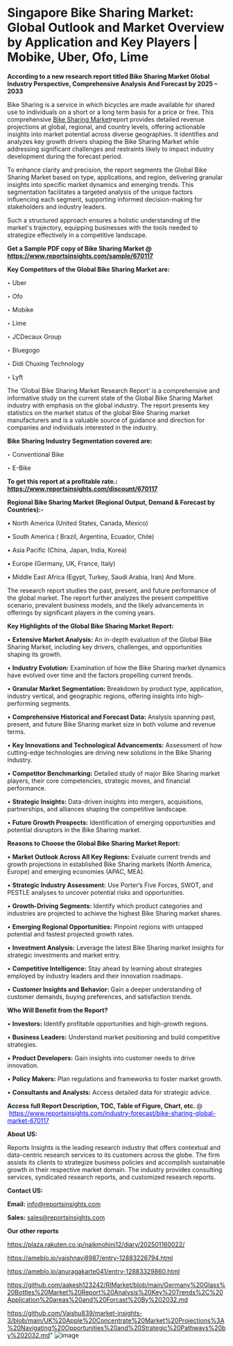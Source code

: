 # Singapore Bike Sharing Market: Global Outlook and Market Overview by Application and Key Players | Mobike, Uber, Ofo, Lime

<strong>According to a new research report titled Bike Sharing Market Global Industry Perspective, Comprehensive Analysis And Forecast by 2025 – 2033</strong>

Bike Sharing is a service in which bicycles are made available for shared use to individuals on a short or a long term basis for a price or free. This comprehensive <a href=https://www.reportsinsights.com/sample/670117>Bike Sharing Market</a>report provides detailed revenue projections at global, regional, and country levels, offering actionable insights into market potential across diverse geographies. It identifies and analyzes key growth drivers shaping the Bike Sharing Market while addressing significant challenges and restraints likely to impact industry development during the forecast period.

To enhance clarity and precision, the report segments the Global Bike Sharing Market based on type, applications, and region, delivering granular insights into specific market dynamics and emerging trends. This segmentation facilitates a targeted analysis of the unique factors influencing each segment, supporting informed decision-making for stakeholders and industry leaders.

Such a structured approach ensures a holistic understanding of the market's trajectory, equipping businesses with the tools needed to strategize effectively in a competitive landscape.

<strong>Get a Sample PDF copy of Bike Sharing Market </strong><strong>@<a href=https://www.reportsinsights.com/sample/670117 style=color:#0000ff;> https://www.reportsinsights.com/sample/670117</a></strong></font>

<strong>Key Competitors of the Global Bike Sharing Market are:</strong>

‣ Uber

‣ Ofo

‣ Mobike

‣ Lime

‣ JCDecaux Group

‣ Bluegogo

‣ Didi Chuxing Technology

‣ Lyft

The ‘Global Bike Sharing Market Research Report’ is a comprehensive and informative study on the current state of the Global Bike Sharing Market industry with emphasis on the global industry. The report presents key statistics on the market status of the global Bike Sharing market manufacturers and is a valuable source of guidance and direction for companies and individuals interested in the industry.

<strong>Bike Sharing Industry Segmentation covered are:</strong>

‣ Conventional Bike

‣ E-Bike

<strong>To get this report at a profitable rate.: <a href=https://www.reportsinsights.com/discount/670117 style=color:#0000ff;>https://www.reportsinsights.com/discount/670117</a></strong></font>

<strong>Regional Bike Sharing Market (Regional Output, Demand &amp; Forecast by Countries):-</strong>

• North America (United States, Canada, Mexico)

• South America ( Brazil, Argentina, Ecuador, Chile)

• Asia Pacific (China, Japan, India, Korea)

• Europe (Germany, UK, France, Italy)

• Middle East Africa (Egypt, Turkey, Saudi Arabia, Iran) And More.

The research report studies the past, present, and future performance of the global market. The report further analyzes the present competitive scenario, prevalent business models, and the likely advancements in offerings by significant players in the coming years.

<strong>Key Highlights of the Global Bike Sharing Market Report:</strong>

• <strong>Extensive Market Analysis:</strong> An in-depth evaluation of the Global Bike Sharing Market, including key drivers, challenges, and opportunities shaping its growth.

• <strong>Industry Evolution:</strong> Examination of how the Bike Sharing market dynamics have evolved over time and the factors propelling current trends.

• <strong>Granular Market Segmentation:</strong> Breakdown by product type, application, industry vertical, and geographic regions, offering insights into high-performing segments.

• <strong>Comprehensive Historical and Forecast Data:</strong> Analysis spanning past, present, and future Bike Sharing market size in both volume and revenue terms.

• <strong>Key Innovations and Technological Advancements:</strong> Assessment of how cutting-edge technologies are driving new solutions in the Bike Sharing industry.

• <strong>Competitor Benchmarking:</strong> Detailed study of major Bike Sharing market players, their core competencies, strategic moves, and financial performance.

• <strong>Strategic Insights:</strong> Data-driven insights into mergers, acquisitions, partnerships, and alliances shaping the competitive landscape.

• <strong>Future Growth Prospects:</strong> Identification of emerging opportunities and potential disruptors in the Bike Sharing market.

<strong>Reasons to Choose the Global Bike Sharing Market Report:</strong>

• <strong>Market Outlook Across All Key Regions:</strong> Evaluate current trends and growth projections in established Bike Sharing markets (North America, Europe) and emerging economies (APAC, MEA).

• <strong>Strategic Industry Assessment:</strong> Use Porter’s Five Forces, SWOT, and PESTLE analyses to uncover potential risks and opportunities.

• <strong>Growth-Driving Segments:</strong> Identify which product categories and industries are projected to achieve the highest Bike Sharing market shares.

• <strong>Emerging Regional Opportunities:</strong> Pinpoint regions with untapped potential and fastest projected growth rates.

• <strong>Investment Analysis:</strong> Leverage the latest Bike Sharing market insights for strategic investments and market entry.

• <strong>Competitive Intelligence:</strong> Stay ahead by learning about strategies employed by industry leaders and their innovation roadmaps.

• <strong>Customer Insights and Behavior:</strong> Gain a deeper understanding of customer demands, buying preferences, and satisfaction trends.

<strong>Who Will Benefit from the Report?</strong>

• <strong>Investors:</strong> Identify profitable opportunities and high-growth regions.

• <strong>Business Leaders:</strong> Understand market positioning and build competitive strategies.

• <strong>Product Developers:</strong> Gain insights into customer needs to drive innovation.

• <strong>Policy Makers:</strong> Plan regulations and frameworks to foster market growth.

• <strong>Consultants and Analysts:</strong> Access detailed data for strategic advice.
</ul>
<strong>Access full Report Description, TOC, Table of Figure, Chart, etc. </strong>@  <a href=https://www.reportsinsights.com/industry-forecast/bike-sharing-global-market-670117 style=color:#0000ff;>https://www.reportsinsights.com/industry-forecast/bike-sharing-global-market-670117</a></font>

<strong><strong>About US</strong>:</strong>

Reports Insights is the leading research industry that offers contextual and data-centric research services to its customers across the globe. The firm assists its clients to strategize business policies and accomplish sustainable growth in their respective market domain. The industry provides consulting services, syndicated research reports, and customized research reports.

<strong>Contact US:</strong>

<p class=""""><b>Email:</b> <a href=mailto:info@reportsinsights.com>info@reportsinsights.com</a></p>
<p class=""""><b>Sales:</b> <a href=mailto:sales@reportsinsights.com>sales@reportsinsights.com</a></p>

<strong>Our other reports</strong>

<a href=https://plaza.rakuten.co.jp/naikmohini12/diary/202501160022/>https://plaza.rakuten.co.jp/naikmohini12/diary/202501160022/</a>

<a href=https://ameblo.jp/vaishnavi8987/entry-12883226794.html>https://ameblo.jp/vaishnavi8987/entry-12883226794.html</a>

<a href=https://ameblo.jp/anuragakarte041/entry-12883329860.html>https://ameblo.jp/anuragakarte041/entry-12883329860.html</a>

<a href=https://github.com/aakesh123242/RIMarket/blob/main/Germany%20Glass%20Bottles%20Market%20Report%20Analysis%20Key%20Trends%2C%20Application%20areas%20and%20Forcast%20By%202032.md>https://github.com/aakesh123242/RIMarket/blob/main/Germany%20Glass%20Bottles%20Market%20Report%20Analysis%20Key%20Trends%2C%20Application%20areas%20and%20Forcast%20By%202032.md</a>

<a href=https://github.com/Vaishu839/market-insights-3/blob/main/UK%20Apple%20Concentrate%20Market%20Projections%3A%20Navigating%20Opportunities%20and%20Strategic%20Pathways%20by%202032.md>https://github.com/Vaishu839/market-insights-3/blob/main/UK%20Apple%20Concentrate%20Market%20Projections%3A%20Navigating%20Opportunities%20and%20Strategic%20Pathways%20by%202032.md</a>"
![image](https://github.com/user-attachments/assets/26f6dc91-0d9d-4fee-a8f2-6183506755aa)
